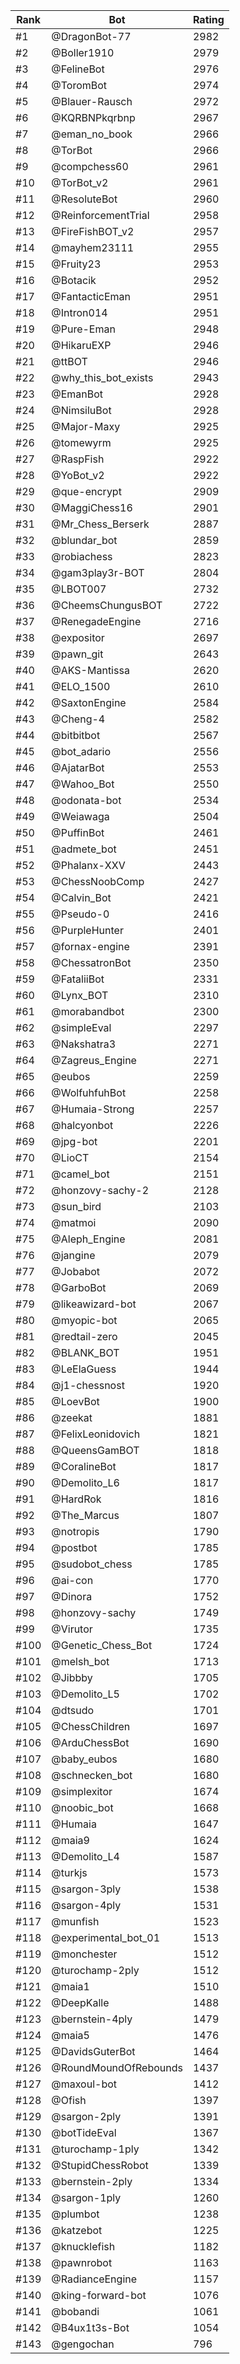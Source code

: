 Rank|Bot|Rating
---|---|---
#1|@DragonBot-77|2982
#2|@Boller1910|2979
#3|@FelineBot|2976
#4|@ToromBot|2974
#5|@Blauer-Rausch|2972
#6|@KQRBNPkqrbnp|2967
#7|@eman_no_book|2966
#8|@TorBot|2966
#9|@compchess60|2961
#10|@TorBot_v2|2961
#11|@ResoluteBot|2960
#12|@ReinforcementTrial|2958
#13|@FireFishBOT_v2|2957
#14|@mayhem23111|2955
#15|@Fruity23|2953
#16|@Botacik|2952
#17|@FantacticEman|2951
#18|@Intron014|2951
#19|@Pure-Eman|2948
#20|@HikaruEXP|2946
#21|@ttBOT|2946
#22|@why_this_bot_exists|2943
#23|@EmanBot|2928
#24|@NimsiluBot|2928
#25|@Major-Maxy|2925
#26|@tomewyrm|2925
#27|@RaspFish|2922
#28|@YoBot_v2|2922
#29|@que-encrypt|2909
#30|@MaggiChess16|2901
#31|@Mr_Chess_Berserk|2887
#32|@blundar_bot|2859
#33|@robiachess|2823
#34|@gam3play3r-BOT|2804
#35|@LBOT007|2732
#36|@CheemsChungusBOT|2722
#37|@RenegadeEngine|2716
#38|@expositor|2697
#39|@pawn_git|2643
#40|@AKS-Mantissa|2620
#41|@ELO_1500|2610
#42|@SaxtonEngine|2584
#43|@Cheng-4|2582
#44|@bitbitbot|2567
#45|@bot_adario|2556
#46|@AjatarBot|2553
#47|@Wahoo_Bot|2550
#48|@odonata-bot|2534
#49|@Weiawaga|2504
#50|@PuffinBot|2461
#51|@admete_bot|2451
#52|@Phalanx-XXV|2443
#53|@ChessNoobComp|2427
#54|@Calvin_Bot|2421
#55|@Pseudo-0|2416
#56|@PurpleHunter|2401
#57|@fornax-engine|2391
#58|@ChessatronBot|2350
#59|@FataliiBot|2331
#60|@Lynx_BOT|2310
#61|@morabandbot|2300
#62|@simpleEval|2297
#63|@Nakshatra3|2271
#64|@Zagreus_Engine|2271
#65|@eubos|2259
#66|@WolfuhfuhBot|2258
#67|@Humaia-Strong|2257
#68|@halcyonbot|2226
#69|@jpg-bot|2201
#70|@LioCT|2154
#71|@camel_bot|2151
#72|@honzovy-sachy-2|2128
#73|@sun_bird|2103
#74|@matmoi|2090
#75|@Aleph_Engine|2081
#76|@jangine|2079
#77|@Jobabot|2072
#78|@GarboBot|2069
#79|@likeawizard-bot|2067
#80|@myopic-bot|2065
#81|@redtail-zero|2045
#82|@BLANK_BOT|1951
#83|@LeElaGuess|1944
#84|@j1-chessnost|1920
#85|@LoevBot|1900
#86|@zeekat|1881
#87|@FelixLeonidovich|1821
#88|@QueensGamBOT|1818
#89|@CoralineBot|1817
#90|@Demolito_L6|1817
#91|@HardRok|1816
#92|@The_Marcus|1807
#93|@notropis|1790
#94|@postbot|1785
#95|@sudobot_chess|1785
#96|@ai-con|1770
#97|@Dinora|1752
#98|@honzovy-sachy|1749
#99|@Virutor|1735
#100|@Genetic_Chess_Bot|1724
#101|@melsh_bot|1713
#102|@Jibbby|1705
#103|@Demolito_L5|1702
#104|@dtsudo|1701
#105|@ChessChildren|1697
#106|@ArduChessBot|1690
#107|@baby_eubos|1680
#108|@schnecken_bot|1680
#109|@simplexitor|1674
#110|@noobic_bot|1668
#111|@Humaia|1647
#112|@maia9|1624
#113|@Demolito_L4|1587
#114|@turkjs|1573
#115|@sargon-3ply|1538
#116|@sargon-4ply|1531
#117|@munfish|1523
#118|@experimental_bot_01|1513
#119|@monchester|1512
#120|@turochamp-2ply|1512
#121|@maia1|1510
#122|@DeepKalle|1488
#123|@bernstein-4ply|1479
#124|@maia5|1476
#125|@DavidsGuterBot|1464
#126|@RoundMoundOfRebounds|1437
#127|@maxoul-bot|1412
#128|@Ofish|1397
#129|@sargon-2ply|1391
#130|@botTideEval|1367
#131|@turochamp-1ply|1342
#132|@StupidChessRobot|1339
#133|@bernstein-2ply|1334
#134|@sargon-1ply|1260
#135|@plumbot|1238
#136|@katzebot|1225
#137|@knucklefish|1182
#138|@pawnrobot|1163
#139|@RadianceEngine|1157
#140|@king-forward-bot|1076
#141|@bobandi|1061
#142|@B4ux1t3s-Bot|1054
#143|@gengochan|796
